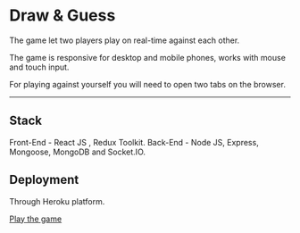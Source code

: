 # Draw & Guess

The game let two players play on real-time against each other.

The game is responsive for desktop and mobile phones, works with mouse and touch input.

For playing against yourself you will need to open two tabs on the browser.

---

## Stack

Front-End - React JS , Redux Toolkit.
Back-End - Node JS, Express, Mongoose, MongoDB and Socket.IO.

## Deployment

Through Heroku platform.

[Play the game](https://draw-riddle.herokuapp.com/)
